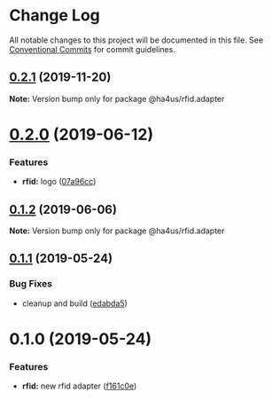 # Change Log

All notable changes to this project will be documented in this file.
See [Conventional Commits](https://conventionalcommits.org) for commit guidelines.

## [0.2.1](https://github.com/ha4us/ha4us/compare/@ha4us/rfid.adapter@0.2.0...@ha4us/rfid.adapter@0.2.1) (2019-11-20)

**Note:** Version bump only for package @ha4us/rfid.adapter





# [0.2.0](https://github.com/ha4us/ha4us/compare/@ha4us/rfid.adapter@0.1.2...@ha4us/rfid.adapter@0.2.0) (2019-06-12)


### Features

* **rfid:** logo ([07a96cc](https://github.com/ha4us/ha4us/commit/07a96cc))





## [0.1.2](https://github.com/ha4us/ha4us/compare/@ha4us/rfid.adapter@0.1.1...@ha4us/rfid.adapter@0.1.2) (2019-06-06)

**Note:** Version bump only for package @ha4us/rfid.adapter





## [0.1.1](https://github.com/ha4us/ha4us/compare/@ha4us/rfid.adapter@0.1.0...@ha4us/rfid.adapter@0.1.1) (2019-05-24)


### Bug Fixes

* cleanup and build ([edabda5](https://github.com/ha4us/ha4us/commit/edabda5))





# 0.1.0 (2019-05-24)


### Features

* **rfid:** new rfid adapter ([f161c0e](https://github.com/ha4us/ha4us/commit/f161c0e))
